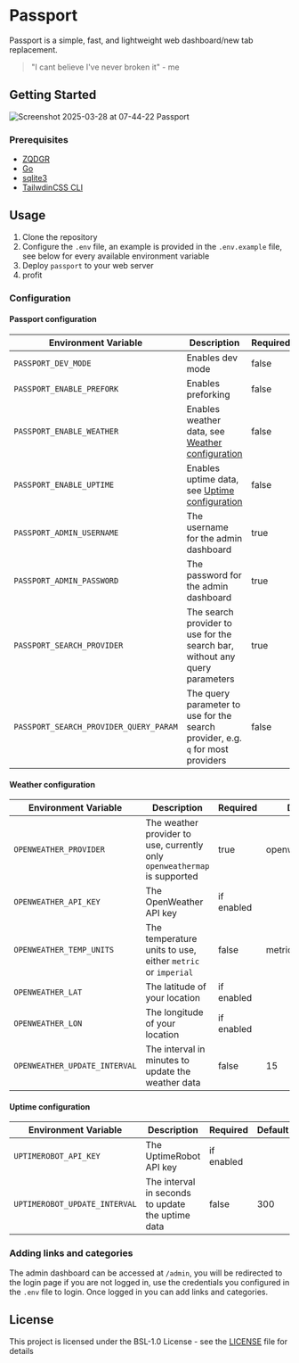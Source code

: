 # Passport

Passport is a simple, fast, and lightweight web dashboard/new tab replacement.

> "I cant believe I've never broken it" - me

## Getting Started

![Screenshot 2025-03-28 at 07-44-22 Passport](https://github.com/user-attachments/assets/d31b0694-3445-46f8-af01-158703e44b4c)

### Prerequisites

- [ZQDGR](https://github.com/juls0730/zqdgr)
- [Go](https://go.dev/doc/install)
- [sqlite3](https://www.sqlite.org/download.html)
- [TailwdinCSS CLI](https://github.com/tailwindlabs/tailwindcss/releases/latest)

## Usage

1. Clone the repository
2. Configure the `.env` file, an example is provided in the `.env.example` file, see below for every available environment variable
4. Deploy `passport` to your web server
5. profit

### Configuration

#### Passport configuration

| Environment Variable | Description | Required | Default | 
| --- | --- | --- | --- | 
| `PASSPORT_DEV_MODE` | Enables dev mode | false | false | 
| `PASSPORT_ENABLE_PREFORK` | Enables preforking | false | false |
| `PASSPORT_ENABLE_WEATHER` | Enables weather data, see [Weather configuration](#weather-configuration) | false | false |
| `PASSPORT_ENABLE_UPTIME` | Enables uptime data, see [Uptime configuration](#uptime-configuration) | false | false |
| `PASSPORT_ADMIN_USERNAME` | The username for the admin dashboard | true |
| `PASSPORT_ADMIN_PASSWORD` | The password for the admin dashboard | true |
| `PASSPORT_SEARCH_PROVIDER` | The search provider to use for the search bar, without any query parameters | true |
| `PASSPORT_SEARCH_PROVIDER_QUERY_PARAM` | The query parameter to use for the search provider, e.g. `q` for most providers |false | q |

#### Weather configuration

| Environment Variable | Description | Required | Default | 
| --- | --- | --- | --- | 
| `OPENWEATHER_PROVIDER` | The weather provider to use, currently only `openweathermap` is supported | true | openweathermap | 
| `OPENWEATHER_API_KEY` | The OpenWeather API key | if enabled | | 
| `OPENWEATHER_TEMP_UNITS` | The temperature units to use, either `metric` or `imperial` | false | metric |
| `OPENWEATHER_LAT` | The latitude of your location | if enabled | | 
| `OPENWEATHER_LON` | The longitude of your location | if enabled | | 
| `OPENWEATHER_UPDATE_INTERVAL` | The interval in minutes to update the weather data | false | 15 | 

#### Uptime configuration

| Environment Variable | Description | Required | Default | 
| --- | --- | --- | --- | 
| `UPTIMEROBOT_API_KEY` | The UptimeRobot API key | if enabled | | 
| `UPTIMEROBOT_UPDATE_INTERVAL` | The interval in seconds to update the uptime data | false | 300 | 

### Adding links and categories

The admin dashboard can be accessed at `/admin`, you will be redirected to the login page if you are not logged in, use the credentials you configured in the `.env` file to login. Once logged in you can add links and categories.

## License

This project is licensed under the BSL-1.0 License - see the [LICENSE](LICENSE) file for details
